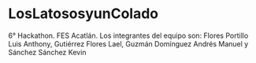 # LosLatososyunColado
6° Hackathon. FES Acatlán. 
Los integrantes del equipo son: Flores Portillo Luis Anthony, Gutiérrez Flores Lael, Guzmán Domínguez Andrés Manuel y Sánchez Sánchez Kevin
